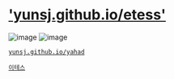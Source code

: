 # ['yunsj.github.io/etess'](https://yunsj.github.io/etess)
![image](https://github.com/yunsj/yunsj.github.io/assets/34021378/fe1e0ba7-c3ff-4b90-92b7-ab0bda85d604)
![image](https://github.com/yunsj/yunsj.github.io/assets/34021378/48a07374-b082-4c13-9f8e-5b4a25306773)

[`yunsj.github.io/yahad`](https://yunsj.github.io/yahad)

[`이테스`](https://www.e-tess.com/)
